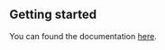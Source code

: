 ## Getting started

You can found the documentation [here](https://reactnative.dev/docs/getting-started).